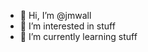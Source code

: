 - 👋 Hi, I’m @jmwall
- 👀 I’m interested in stuff
- 🌱 I’m currently learning stuff


<!---
jmwall/jmwall is a ✨ special ✨ repository because its `README.md` (this file) appears on your GitHub profile.
You can click the Preview link to take a look at your changes.
--->
